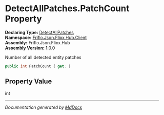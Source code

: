 ﻿<!--  
  <auto-generated>   
    The contents of this file were generated by a tool.  
    Changes to this file may be list if the file is regenerated  
  </auto-generated>   
-->

# DetectAllPatches.PatchCount Property

**Declaring Type:** [DetectAllPatches](../index.md)  
**Namespace:** [Friflo.Json.Fliox.Hub.Client](../../index.md)  
**Assembly:** Friflo.Json.Fliox.Hub  
**Assembly Version:** 1.0.0

Number of all detected entity patches

```csharp
public int PatchCount { get; }
```

## Property Value

int

___

*Documentation generated by [MdDocs](https://github.com/ap0llo/mddocs)*
